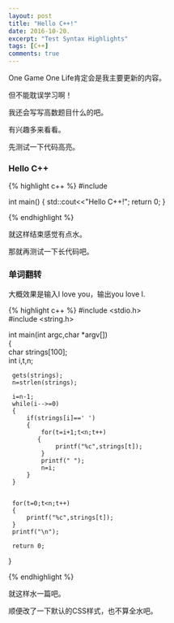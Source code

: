 ```yaml
---
layout: post
title: "Hello C++!"
date: 2016-10-20.
excerpt: "Test Syntax Highlights"
tags: [C++]
comments: true
---
```


One Game One Life肯定会是我主要更新的内容。

但不能耽误学习啊！

我还会写写高数题目什么的吧。

有兴趣多来看看。

先测试一下代码高亮。

### Hello C++

{% highlight c++ %}
#include <iostream>

int main()
{
	std::cout<<"Hello C++!";
	return 0;
}

{% endhighlight %}


就这样结束感觉有点水。

那就再测试一下长代码吧。

### 单词翻转

大概效果是输入I love you，输出you love I.

{% highlight c++ %}
#include <stdio.h>  
#include <string.h> 

int main(int argc,char *argv[])  
 {  
     char strings[100];  
     int i,t,n;  
   
     gets(strings);  
     n=strlen(strings);  
    
	 i=n-1;  
     while(i-->=0)  
     {  
         if(strings[i]==' ')  
         {  
             for(t=i+1;t<n;t++)  
            {  
                 printf("%c",strings[t]);  
             }  
             printf(" ");  
             n=i;  
         }  
     }  
    
  
     for(t=0;t<n;t++)  
     {  
         printf("%c",strings[t]);  
     }  
     printf("\n");  

     return 0;
}  

{% endhighlight %}

就这样水一篇吧。

顺便改了一下默认的CSS样式，也不算全水吧。